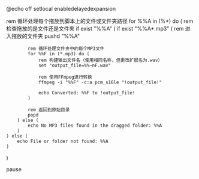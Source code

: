 @echo off
setlocal enabledelayedexpansion

rem 循环处理每个拖放到脚本上的文件或文件夹路径
for %%A in (%*) do (
    rem 检查拖放的是文件还是文件夹
    if exist "%%A" (
        if exist "%%A\*.mp3" (
            rem 进入拖放的文件夹
            pushd "%%A"
            
            rem 循环处理文件夹中的每个MP3文件
            for %%F in (*.mp3) do (
                rem 构建输出文件名（使用相同名称，但更改扩展名为.wav）
                set "output_file=%%~nF.wav"
                
                rem 使用FFmpeg进行转换
                ffmpeg -i "%%F" -c:a pcm_s16le "!output_file!"
                
                echo Converted: %%F to !output_file!
            )
            
            rem 返回到原始目录
            popd
        ) else (
            echo No MP3 files found in the dragged folder: %%A
        )
    ) else (
        echo File or folder not found: %%A
    )
)

pause
